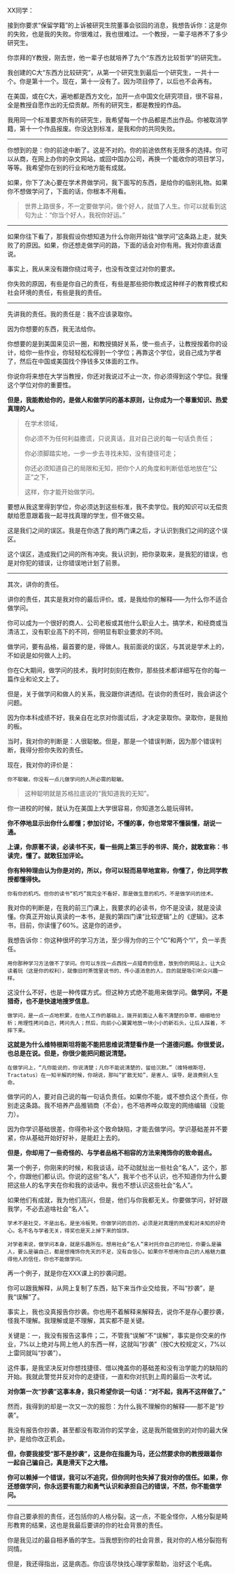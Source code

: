 XX同学：

接到你要求“保留学籍”的上诉被研究生院董事会驳回的消息，我想告诉你：这是你的失败，也是我的失败。你很难过，我也很难过。一个教授，一辈子培养不了多少研究生。

你祟拜的Y教授，刚去世，他一辈子也就培养了九个“东西方比较哲学”的研究生。

我创建的C大“东西方比较研究”，从第一个研究生到最后一个研究生，一共十一个。你是第十一个。现在，第十一没有了。因为项目停了，以后也不会再有。

在美国，或在C大，遍地都是西方文化，加开一点中国文化研究项目，很不容易，全是教授自愿作出的无偿贡献。所有的研究生，都是教授的作品。

我用同一个标准要求所有的研究生，我希望每一个作品都是杰出作品。你被取消学籍，第十一个作品报废。你没达到标准，是我和你的共同失败。

---

你想到的是：你的前途中断了。这是不对的。你的前途依然有无限多的选择。你可以从商，在网上办你的杂文网站，或回中国办公司，再换一个能收你的项目学习，等等。我希望你在别的行业和地方能有成就。

如果，你下了决心要在学术界做学问，我下面写的东西，是给你的临别礼物。如果你不想做学问了，下面的话，你根本不用看。

>世界上路很多，不一定要做学问，做个好人，就值了人生。你可以就看到这句为止：“你当个好人，我祝你好运。”

---

如果你往下看了，那我假设你想知道为什么你刚开始往“做学问”这条路上走，就失败了的原因。如果，你还想走做学问的路，下面的话会对你有用。我对你直话直说。

事实上，我从来没有跟你绕过弯子，也没有改变过对你的要求。

你失败的原因，有些是你自己的责任，有些是那些把你教成这种样子的教育模式和社会环境的责任，有些是我的责任。

---

先讲我的责任。我的责任是：我不应该录取你。

因为你想要的东西，我无法给你。

你想要的是到美国来见识一圈，和教授搞好关系，使一些点子，让教授按着你的设计，给你一些作业，你轻轻松松得到一个学位；再靠这个学位，说自己成为学者了，然后在中国或美国找个挣钱多又体面的工作。

你说你将来想在大学当教授，你还对我说过不止一次，你必须得到这个学位。我懂这个学位对你的重要性。


**但是，我能教给你的，是做人和做学问的基本原则，让你成为一个尊重知识、热爱真理的人。**

>在学术领域，
>
>你必须不为任何利益撒谎，只说真话，且对自己说的每一句话负责任；
>
>你必须脚踏实地，一步一步去寻找未知，没有捷径可走；
>
>你还必须知道自己的局限和无知，把你个人的角度和判断低低地放在“公正”之下，
>
>这样，你才能开始做学问。



要想从我这里得到学位，你必须达到这些标准，我不卖学位。我的知识可以无偿贡献给愿意跟着我一起寻找真理的学生，但不做交易。

这是我们之间的误区。我是在你选了我的两门课之后，才认识到我们之间的这个误区。

这个误区，造成我们之间的所有冲突。我认识到，把你录取来，是我犯的错误，也是对你犯的错误，让你错误地计划了前景。

---

其次，讲你的责任。

讲你的责任，其实是我对你的最后评价。或，是我给你的解释——为什么你不适合做学问。

你可以成为一个很好的商人、公司老板或其他什么职业人士。搞学术，和经商或当清洁工，没有职业高下的不同，但明显有职业要求的不同。

做学问，要有品格，最首要的是，得做人。我前面说的误区，与其说是学术上的，不如说是如何做人上的。

你在C大期间，做学问的技术，我时时刻刻在教你，那些技术都详细写在你的每一篇作业和论文上了。

但是，关于做学问和做人的关系，我没跟你讲透彻。在谈你的责任时，我会讲这个问题。

因为你本科成绩不好，我亲自在北京对你面试后，才决定录取你。录取你，是我拍的板。

当时，我对你的判断是：人很聪敏。但是，那是一个错误判断，因为那个错误判断，我得分担你失败的责任。

现在，我对你的评价是：

```你不聪敏，你没有一点儿做学问的人所必需的聪敏。```

>这种聪明就是苏格拉底说的“我知道我的无知”。

你一进校的时候，就认为在美国上大学很容易，你知道怎么能玩得转。

**你不停地显示出你什么都懂；参加讨论，不懂的事，你也常常不懂装懂，胡说一通。**

**上课，你原著不读，必读书不买，看一些网上第三手的书评、简介，就敢宣称：书读完，懂了。就敢狂加评论。**

**你有种种理由认为你是对的，所以，你可以轻而易举地宣称，你懂了，你比同学教授都懂得快。**

```
你有你的机巧。但你的读书“机巧”我完全不看好，那是做生意的机巧，不是做学问的技术。
```

我对你的判断是，在我的前三门课上，我要求的必读书，你不是没读，就是没读懂。你真正开始认真读的一本书，是我的第四门课“比较逻辑”上的《逻辑》。这本书，目前，你读懂了60%。这是你的进步。

我想告诉你：你这种很坏的学习方法，至少得为你的三个“C”和两个“I”，负一半责任。

```
用你那种学习方法做不了学问。你可以东找一点西找一点猎奇的信息，放到你的网站上，让大众读着玩（这是你的权利），就像旧时茶馆里说书的、传小道消息的人，目的就是吸引听众兴趣一样。
```

这没什么不好，也是一种传媒方式。但这种方式绝不能用来做学问。**做学问，不是猎奇，也不是快速地搜罗信息**。

```
做学问，是一点一点地积累，在他人工作的基础上，拨开前面让人看不清楚的杂草，细细地分析；用理性拷问自己，拷问先人；然后，向前小心翼翼地放一块小小的新石头，让后人踩着，不摔下来。
```

**这就是为什么维特根斯坦将能不能把思维说清楚看作是一个道德问题。你很爱说，也总是在说。但是，你很少能把问题说清楚。**

```
在做学问上，“凡你能说的，你说清楚；凡你不能说清楚的，留给沉默。”（维特根斯坦，Tractatus）在一知半解的时候，你胡说，那叫“扩散无知”，是害人、误导，是浪费别人生命。
```

做学问的人，要对自己说的每一句话负责任。如果你不能，或不想负这个责任，你别走这条路。我不培养产品推销商（不会），也不培养哗众取宠的网络编辑（没能力）。

因为你学识基础很差，你得弥补这个致命缺陷，才能去做学问。学识基础差并不要紧，你从基础开始好好补，是能赶上去的。

**但是，你却用了一些奇怪的、与学者品格不相容的方法来掩饰你的致命弱点。**

第一个例子，你刚来的时候，和我谈话，动不动就扯出一些社会“名人”，这个，那个，你跟他们都认识。你说的这些“名人”，我半个也不认识，也不知道你为什么要把这些人的名字夹在你和我的谈话中。我也不想认识这些社会“名人”。

如果他们有成就，我为他们高兴，但是，他们与你我都无关。你要做学问，好好跟我学，不必去追啥社会“名人”。

```
学术不是社交，不是出名，是坐冷板凳。你做学问的目的，必须是对真理的热爱和对未知的好奇心。名不名与学者无关，得奖也是天上掉下来的馅饼。

对学者来说，做学问本身，就是乐趣所在。想用社会“名人”来衬托你自己的地位，你要么是骗人，要么是骗自己，都是想掩饰你先天的不足，没有自信心。如果你不想用你自己的人格魅力赢得他人的信任，你也不能做学问。
```

再一个例子，就是你在XXX课上的抄袭问题。

你可以跟我解释，从网上复制了东西，贴下来当作业交给我，不叫“抄袭”，是我“误解”了。

事实上，我也没真报告你抄袭。你也用不着解释来解释去，说你不是存心要抄袭，怪我不理解。我理解或是不理解，其实都不是关键。

关键是：一，我没有报告这事件；二，不管我“误解”不“误解”，事实是你交来的作业，7%以上绝对与网上他人的东西一样，这就叫“抄袭”（按C大校规定义，7%以上雷同就叫“抄袭”）。


这件事，是我坚决反对你想找捷径、借以掩盖你的基础差和没有治学能力的缺陷的开始。我就此警觉并反对你的走捷径，一直和你对抗到上周的最后一次考试。

**对你第一次“抄袭”这事本身，我只希望你说一句话：“对不起，我再不这样做了。”**

然而，我得到的却是一次又一次的报怨：为什么我不理解你的解释——那不是“抄袭”。

我没有报告你抄袭，甚至都没有取消你的奖学金，这是我所能做到的对你的最大保护，是给你改正机会。

**但，你要我接受“那不是抄袭”，这是你在指鹿为马，还公然要求你的教授跟着你一起自己骗自己，真是滑天下之大稽。**

**你可以赖掉一个错误，我可以不追究，但你同时也失掉了我对你的信任。如果，你还想做学问，你永远要有能力和勇气认识和承担自己的错误，不然，你不能做学问。**

---

你自己要承担的责任，还包括你的人格分裂。这一点，不能全怪你，人格分裂是畸形教育的结果，这也是我最后要讲的你的社会背景的责任。

你是我见过的最自相矛盾的学生。当我想到你的社会背景，我对你的人格分裂抱有同情。

但是，我还得指出，这是病态。你应该尽快找心理学家帮助，治好这个毛病。
